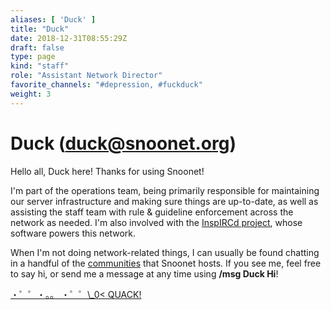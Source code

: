 ```yaml
---
aliases: [ 'Duck' ]
title: "Duck"
date: 2018-12-31T08:55:29Z
draft: false
type: page
kind: "staff"
role: "Assistant Network Director"
favorite_channels: "#depression, #fuckduck"
weight: 3
---
```


# Duck (duck@snoonet.org)

Hello all, Duck here! Thanks for using Snoonet!

I'm part of the operations team, being primarily responsible for maintaining our server infrastructure and making sure things are up-to-date, as well as assisting the staff team with rule & guideline enforcement across the network as needed. I'm also involved with the [InspIRCd project](https://www.inspircd.org/), whose software powers this network.

When I'm not doing network-related things, I can usually be found chatting in a handful of the [communities](https://snoonet.org/communities) that Snoonet hosts. If you see me, feel free to say hi, or send me a message at any time using **/msg Duck Hi**!


<a href="https://duckhuntjs.com/" target="_blank">・゜゜・。。 ​ ・゜゜\​_0< QUA​CK!</a>
